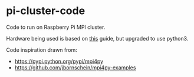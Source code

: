 # pi-cluster-code

Code to run on Raspberry Pi MPI cluster.

Hardware being used is based on [this](https://thundaxsoftware.blogspot.ca/2016/07/creating-raspberry-pi-3-cluster.html) guide, but upgraded to use python3.

Code inspiration drawn from:
- https://pypi.python.org/pypi/mpi4py
- https://github.com/jbornschein/mpi4py-examples
